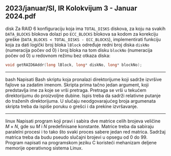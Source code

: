 2023/januar/SI, IR Kolokvijum 3 - Januar 2024.pdf
--------------------------------------------------------------------------------
disk
Za RAID 6 konfiguraciju koja ima `TOTAL_DISKS` diskova, za koju na svakih `DATA_BLOCKS` blokova dolazi po `ECC_BLOCKS` blokova sa kodom za korekciju greške (`DATA_BLOCKS < TOTAL_DISKS - ECC_BLOCKS`), implementirati funkciju koja za dati logički broj bloka `lBlock` određuje redni broj diska `diskNo` (numeracija počev od 0) i broj bloka na tom disku `blockNo` (numeracija počev od 0) u redovnom režimu bez otkaza diska:
```cpp
void getRAID6Addr(long lBlock, long* diskNo, long* blockNo);
```

--------------------------------------------------------------------------------
bash
Napisati Bash skriptu koja pronalazi direktorijume koji sadrže izvršive fajlove sa zadatim imenom. Skripta prima tačno jedan argument, koji predstavlja ime za koje se vrši pretraga. Pretraga se vrši u tekućem direktorijumu do proizvoljne dubine. Ispis treba da sadrži relativne putanje do traženih direktorijuma. U slučaju neodgovarajućeg broja argumenata skripta treba da ispiše poruku o grešci i da prekine izvršavanje.

--------------------------------------------------------------------------------
linux
Napisati program koji pravi i sabira dve matrice celih brojeva veličine $M \times N$, gde su $M$ i $N$ predefinisane konstante. Matrice treba da sabiraju paralelni procesi i to tako što svaki proces sabere jedan red matrica. Sadržaj matrica treba da budu pseudo slučajni brojevi u opsegu od 0 do 99. Program napisati na programskom jeziku C koristeći mehanizam deljene memorije operativnog sistema Linux.
